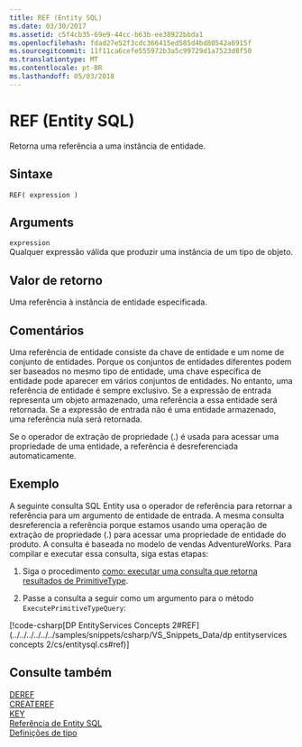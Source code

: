 ```yaml
---
title: REF (Entity SQL)
ms.date: 03/30/2017
ms.assetid: c5f4cb35-69e9-44cc-b63b-ee38922bbda1
ms.openlocfilehash: fdad27e52f3cdc366415ed585d4bd80542a6915f
ms.sourcegitcommit: 11f11ca6cefe555972b3a5c99729d1a7523d8f50
ms.translationtype: MT
ms.contentlocale: pt-BR
ms.lasthandoff: 05/03/2018
---
```

# <a name="ref-entity-sql"></a>REF (Entity SQL)
Retorna uma referência a uma instância de entidade.  
  
## <a name="syntax"></a>Sintaxe  
  
```  
REF( expression )   
```  
  
## <a name="arguments"></a>Arguments  
 `expression`  
 Qualquer expressão válida que produzir uma instância de um tipo de objeto.  
  
## <a name="return-value"></a>Valor de retorno  
 Uma referência à instância de entidade especificada.  
  
## <a name="remarks"></a>Comentários  
 Uma referência de entidade consiste da chave de entidade e um nome de conjunto de entidades. Porque os conjuntos de entidades diferentes podem ser baseados no mesmo tipo de entidade, uma chave específica de entidade pode aparecer em vários conjuntos de entidades. No entanto, uma referência de entidade é sempre exclusivo. Se a expressão de entrada representa um objeto armazenado, uma referência a essa entidade será retornada. Se a expressão de entrada não é uma entidade armazenado, uma referência nula será retornada.  
  
 Se o operador de extração de propriedade (.) é usada para acessar uma propriedade de uma entidade, a referência é desreferenciada automaticamente.  
  
## <a name="example"></a>Exemplo  
 A seguinte consulta SQL Entity usa o operador de referência para retornar a referência para um argumento de entidade de entrada. A mesma consulta desreferencia a referência porque estamos usando uma operação de extração de propriedade (.) para acessar uma propriedade de entidade do produto. A consulta é baseada no modelo de vendas AdventureWorks. Para compilar e executar essa consulta, siga estas etapas:  
  
1.  Siga o procedimento [como: executar uma consulta que retorna resultados de PrimitiveType](../../../../../../docs/framework/data/adonet/ef/how-to-execute-a-query-that-returns-primitivetype-results.md).  
  
2.  Passe a consulta a seguir como um argumento para o método `ExecutePrimitiveTypeQuery`:  
  
 [!code-csharp[DP EntityServices Concepts 2#REF](../../../../../../samples/snippets/csharp/VS_Snippets_Data/dp entityservices concepts 2/cs/entitysql.cs#ref)]  
  
## <a name="see-also"></a>Consulte também  
 [DEREF](../../../../../../docs/framework/data/adonet/ef/language-reference/deref-entity-sql.md)  
 [CREATEREF](../../../../../../docs/framework/data/adonet/ef/language-reference/createref-entity-sql.md)  
 [KEY](../../../../../../docs/framework/data/adonet/ef/language-reference/key-entity-sql.md)  
 [Referência de Entity SQL](../../../../../../docs/framework/data/adonet/ef/language-reference/entity-sql-reference.md)  
 [Definições de tipo](../../../../../../docs/framework/data/adonet/ef/language-reference/type-definitions-entity-sql.md)
